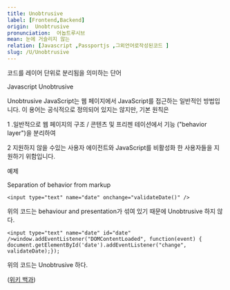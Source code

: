 ```yaml
---
title: Unobtrusive
label: [Frontend,Backend]
origin:  Unobtrusive
pronunciation:  어놉트루시브
mean: 눈에 거슬리지 않는
relation: [Javascript ,Passportjs ,그외언어로작성된코드 ]
slug: /U/Unobtrusive
---
```


<content>
<p>코드를 레이어 단위로 분리됨을 의미하는 단어</p><p>Javascript Unobtrusive</p><p>Unobtrusive JavaScript는 웹 페이지에서 JavaScript를 접근하는 일반적인 방법입니다. 이 용어는 공식적으로 정의되어 있지는 않지만, 기본 원칙은 </p><p>1 .일반적으로 웹 페이지의 구조 / 콘텐츠 및 프리젠 테이션에서 기능 ("behavior layer")을 분리하여</p><p>2 지원하지 않을 수있는 사용자 에이전트와 JavaScript를 비활성화 한 사용자들을 지원하기 위함입니다.</p><p>예제</p><p>Separation of behavior from markup</p><pre><code class="html language-html">&lt;input type="text" name="date" onchange="validateDate()" /&gt;</code></pre><p>위의 코드는 behaviour and presentation가 섞여 있기 때문에 Unobtrusive 하지 않다.</p><pre><code class="html language-html">&lt;input type="text" name="date" id="date" /&gt;window.addEventListener("DOMContentLoaded", function(event) {    document.getElementById('date').addEventListener("change", validateDate);});</code></pre><p>위의 코드는 Unobtrusive 하다.</p><p>(<a href="https://en.wikipedia.org/wiki/Unobtrusive_JavaScript">위키 백과</a>)</p>
</content>
